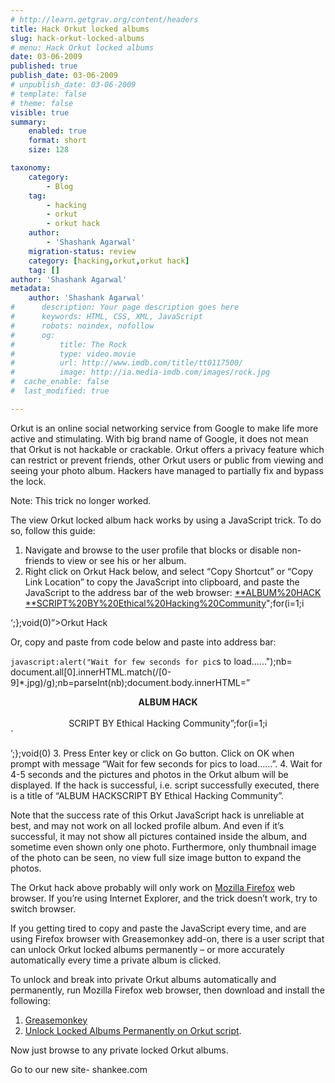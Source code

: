 ```yaml
---
# http://learn.getgrav.org/content/headers
title: Hack Orkut locked albums
slug: hack-orkut-locked-albums
# menu: Hack Orkut locked albums
date: 03-06-2009
published: true
publish_date: 03-06-2009
# unpublish_date: 03-06-2009
# template: false
# theme: false
visible: true
summary:
    enabled: true
    format: short
    size: 128

taxonomy:
    category:
        - Blog
    tag:
        - hacking
        - orkut
        - orkut hack
    author:
        - 'Shashank Agarwal'
    migration-status: review
    category: [hacking,orkut,orkut hack]
    tag: []
author: 'Shashank Agarwal'
metadata:
    author: 'Shashank Agarwal'
#      description: Your page description goes here
#      keywords: HTML, CSS, XML, JavaScript
#      robots: noindex, nofollow
#      og:
#          title: The Rock
#          type: video.movie
#          url: http://www.imdb.com/title/tt0117500/
#          image: http://ia.media-imdb.com/images/rock.jpg
#  cache_enable: false
#  last_modified: true

---
```


Orkut is an online social networking service from Google to make life more active and stimulating. With big brand name of Google, it does not mean that Orkut is not hackable or crackable. Orkut offers a privacy feature which can restrict or prevent friends, other Orkut users or public from viewing and seeing your photo album. Hackers have managed to partially fix and bypass the lock.  
  
  
  
Note: This trick no longer worked.

The view Orkut locked album hack works by using a JavaScript trick. To do so, follow this guide:

1. Navigate and browse to the user profile that blocks or disable non-friends to view or see his or her album.
2. Right click on Orkut Hack below, and select “Copy Shortcut” or “Copy Link Location” to copy the JavaScript into clipboard, and paste the JavaScript to the address bar of the web browser: <a href="" nb="%20document.all[0].innerHTML.match(/[0-9]*.jpg)/g);nb=" parseint="">**ALBUM%20HACK  
**SCRIPT%20BY%20Ethical%20Hacking%20Community</a>";for(i=1;i  
  
  
  
‘;};void(0)”>Orkut Hack

Or, copy and paste from code below and paste into address bar:

`javascript:alert("Wait for few seconds for pic`s to load......");nb= document.all[0].innerHTML.match(/[0-9]*.jpg)/g);nb=parseInt(nb);document.body.innerHTML=”<center><span style="”‘font-size:100′”"><b>ALBUM HACK<br></br></b>SCRIPT BY Ethical Hacking Community</span>”;for(i=1;i</center>`

’;};void(0)
3. Press Enter key or click on Go button. Click on OK when prompt with message “Wait for few seconds for pics to load……”.
4. Wait for 4-5 seconds and the pictures and photos in the Orkut album will be displayed. If the hack is successful, i.e. script successfully executed, there is a title of “ALBUM HACKSCRIPT BY Ethical Hacking Community”.

Note that the success rate of this Orkut JavaScript hack is unreliable at best, and may not work on all locked profile album. And even if it’s successful, it may not show all pictures contained inside the album, and sometime even shown only one photo. Furthermore, only thumbnail image of the photo can be seen, no view full size image button to expand the photos.

The Orkut hack above probably will only work on [Mozilla Firefox](http://www.mozilla.com/firefox/) web browser. If you’re using Internet Explorer, and the trick doesn’t work, try to switch browser.

If you getting tired to copy and paste the JavaScript every time, and are using Firefox browser with Greasemonkey add-on, there is a user script that can unlock Orkut locked albums permanently – or more accurately automatically every time a private album is clicked.

To unlock and break into private Orkut albums automatically and permanently, run Mozilla Firefox web browser, then download and install the following:

1. [Greasemonkey](https://addons.mozilla.org/en-US/firefox/addon/748)
2. [Unlock Locked Albums Permanently on Orkut script](http://userscripts.org/scripts/source/19099.user.js).

Now just browse to any private locked Orkut albums.

Go to our new site- shankee.com
